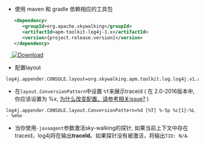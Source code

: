 * 使用 maven 和 gradle 依赖相应的工具包
```xml
   <dependency>
      <groupId>org.apache.skywalking</groupId>
      <artifactId>apm-toolkit-log4j-1.x</artifactId>
      <version>{project.release.version}</version>
   </dependency>
```
&nbsp;&nbsp;&nbsp;[ ![Download](https://api.bintray.com/packages/wu-sheng/skywalking/org.skywalking.apm-toolkit-log4j-1.x/images/download.svg) ](https://bintray.com/wu-sheng/skywalking/org.skywalking.apm-toolkit-log4j-1.x/_latestVersion)

* 配置layout
```properties
log4j.appender.CONSOLE.layout=org.skywalking.apm.toolkit.log.log4j.v1.x.TraceIdPatternLayout
```

* 在`layout.ConversionPattern`中设置 `%T`来展示traceid ( 在 2.0-2016版本中, 你应该设置为 %x, [为什么改变配置，请参考相关issue?](https://github.com/wu-sheng/sky-walking/issues/77) )
```properties
log4j.appender.CONSOLE.layout.ConversionPattern=%d [%T] %-5p %c{1}:%L - %m%n
```

* 当你使用`-javaagent`参数激活sky-walking的探针, 如果当前上下文中存在traceid，log4j将在输出**traceId**。如果探针没有被激活，将输出`TID: N/A`.
